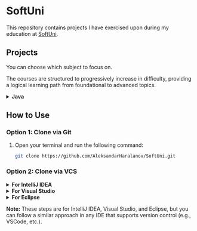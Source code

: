 # SoftUni

This repository contains projects I have exercised upon during my education at [SoftUni](https://softuni.bg/).

## Projects

You can choose which subject to focus on. 

The courses are structured to progressively increase in difficulty, providing a logical learning path from foundational to advanced topics.

<details>
   <summary><b>Java</b></summary>
   <ul>
      <li>
         <details>
            <summary>Basics</summary>
            <ul>
               <li><a href="src/io/github/aleksandarharalanov/softuni/java/basics/firststepsincoding/lab">First Steps In Coding - Lab</a></li>
               <li><a href="src/io/github/aleksandarharalanov/softuni/java/basics/firststepsincoding/exercise">First Steps In Coding - Exercise</a></li>
               <li><a href="src/io/github/aleksandarharalanov/softuni/java/basics/conditionalstatements/lab">Conditional Statements - Lab</a></li>
               <li><a href="src/io/github/aleksandarharalanov/softuni/java/basics/conditionalstatements/exercise">Conditional Statements - Exercise</a></li>
               <li><a href="src/io/github/aleksandarharalanov/softuni/java/basics/conditionalstatements/advanced/lab">Conditional Statements Advanced - Lab</a></li>
               <li><a href="src/io/github/aleksandarharalanov/softuni/java/basics/conditionalstatements/advanced/exercise">Conditional Statements Advanced - Exercise</a></li>
               <li><a href="src/io/github/aleksandarharalanov/softuni/java/basics/forloop/lab">For Loop - Lab</a></li>
               <li><a href="src/io/github/aleksandarharalanov/softuni/java/basics/forloop/exercise">For Loop - Exercise</a></li>
               <li>While Loop - Lab</li>
               <li>While Loop - Exercise</li>
               <li>Nested Loops - Lab</li>
               <li>Nested Loops - Exercise</li>
            </ul>
         </details>
      </li>
      <li>
         <details>
            <summary>Fundamentals</summary>
            <ul>
               <li>None at the moment.</li>
            </ul>
         </details>
      </li>
   </ul>
</details>

## How to Use

### Option 1: Clone via Git

1. Open your terminal and run the following command:
    ```bash
    git clone https://github.com/AleksandarHaralanov/SoftUni.git
    ```

### Option 2: Clone via VCS

<details>
  <summary><b>For IntelliJ IDEA</b></summary>

1. Open IntelliJ IDEA.
2. Go to `File > New > Project from Version Control`.
    1. If you're on the dashboard home screen of the IDE, click `CLONE FROM VCS` on the top-right button.
3. In the `URL` field, paste the repository link:
    ```
    https://github.com/AleksandarHaralanov/SoftUni
    ```
4. Click `Clone` to download the project.

</details>

<details>
  <summary><b>For Visual Studio</b></summary>

1. Open Visual Studio.
2. Go to `File > Clone Repository`.
3. In the `Repository location` field, paste the repository link:
    ```
    https://github.com/AleksandarHaralanov/SoftUni
    ```
4. Click `Clone` to download the project.

</details>

<details>
  <summary><b>For Eclipse</b></summary>

1. Open Eclipse.
2. Go to `File > Import`.
3. Select `Git > Projects from Git`, then click `Next`.
4. Choose `Clone URI`, and click `Next`.
5. In the `URI` field, paste the repository link:
    ```
    https://github.com/AleksandarHaralanov/SoftUni
    ```
6. Click `Next`, configure your branches, then proceed with the cloning process.

</details>

**Note:** These steps are for IntelliJ IDEA, Visual Studio, and Eclipse, but you can follow a similar approach in any IDE that supports version control (e.g., VSCode, etc.).

